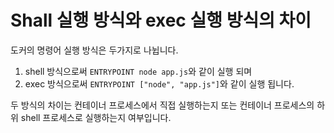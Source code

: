 # Shall 실행 방식와 exec 실행 방식의 차이

도커의 명령어 실행 방식은 두가지로 나뉩니다.

1. shell 방식으로써 `ENTRYPOINT node app.js`와 같이 실행 되며
2. exec 방식으로써 `ENTRYPOINT ["node", "app.js"]`와 같이 실행 됩니다.

두 방식의 차이는 컨테이너 프로세스에서 직접 실행하는지 또는 컨테이너 프로세스의 하위 shell 프로세스로 실행하는지 여부입니다.

